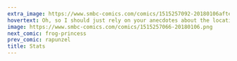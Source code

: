 ```yaml
---
extra_image: https://www.smbc-comics.com/comics/1515257092-20180106after.png
hovertext: Oh, so I should just rely on your anecdotes about the location of your own body parts?
image: https://www.smbc-comics.com/comics/1515257066-20180106.png
next_comic: frog-princess
prev_comic: rapunzel
title: Stats
---
```


